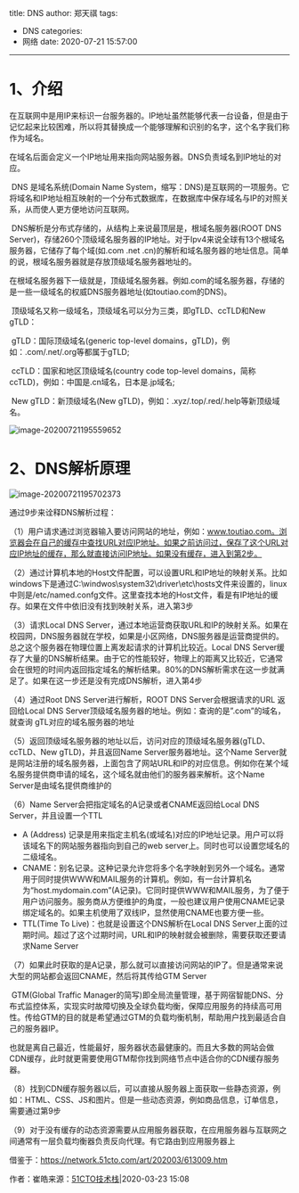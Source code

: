 title: DNS
author: 郑天祺
tags:

  - DNS
categories:
  - 网络
date: 2020-07-21 15:57:00

---

# 1、介绍

​		在互联网中是用IP来标识一台服务器的。IP地址虽然能够代表一台设备，但是由于记忆起来比较困难，所以将其替换成一个能够理解和识别的名字，这个名字我们称作为域名。

​		在域名后面会定义一个IP地址用来指向网站服务器。DNS负责域名到IP地址的对应。

​		DNS 是域名系统(Domain Name System，缩写：DNS)是互联网的一项服务。它将域名和IP地址相互映射的一个分布式数据库，在数据库中保存域名与IP的对照关系，从而使人更方便地访问互联网。

​		DNS解析是分布式存储的，从结构上来说最顶层是，根域名服务器(ROOT DNS Server)，存储260个顶级域名服务器的IP地址。对于Ipv4来说全球有13个根域名服务器，它储存了每个域(如.com .net .cn)的解析和域名服务器的地址信息。简单的说，根域名服务器就是存放顶级域名服务器地址的。

​		在根域名服务器下一级就是，顶级域名服务器。例如.com的域名服务器，存储的是一些一级域名的权威DNS服务器地址(如toutiao.com的DNS)。

​		顶级域名又称一级域名，顶级域名可以分为三类，即gTLD、ccTLD和New gTLD：

​		gTLD：国际顶级域名(generic top-level domains，gTLD)，例如：.com/.net/.org等都属于gTLD;

​		ccTLD：国家和地区顶级域名(country code top-level domains，简称ccTLD)，例如：中国是.cn域名，日本是.jp域名;

​		New gTLD：新顶级域名(New gTLD)，例如：.xyz/.top/.red/.help等新顶级域名。

![image-20200721195559652](/img/DNS1.png)

# 2、DNS解析原理

![image-20200721195702373](/img/DNS2.png)



通过9步来诠释DNS解析过程：

（1）用户请求通过浏览器输入要访问网站的地址，例如：www.toutiao.com。浏览器会在自己的缓存中查找URL对应IP地址。如果之前访问过，保存了这个URL对应IP地址的缓存，那么就直接访问IP地址。如果没有缓存，进入到第2步。

（2）通过计算机本地的Host文件配置，可以设置URL和IP地址的映射关系。比如windows下是通过C:\windwos\system32\driver\etc\hosts文件来设置的，linux中则是/etc/named.confg文件。这里查找本地的Host文件，看是有IP地址的缓存。如果在文件中依旧没有找到映射关系，进入第3步

（3）请求Local DNS Server，通过本地运营商获取URL和IP的映射关系。如果在校园网，DNS服务器就在学校，如果是小区网络，DNS服务器是运营商提供的。总之这个服务器在物理位置上离发起请求的计算机比较近。Local DNS Server缓存了大量的DNS解析结果。由于它的性能较好，物理上的距离又比较近，它通常会在很短的时间内返回指定域名的解析结果。80%的DNS解析需求在这一步就满足了。如果在这一步还是没有完成DNS解析，进入第4步

（4）通过Root DNS Server进行解析，ROOT DNS Server会根据请求的URL 返回给Local DNS Server顶级域名服务器的地址。例如：查询的是”.com”的域名，就查询 gTL对应的域名服务器的地址

（5）返回顶级域名服务器的地址以后，访问对应的顶级域名服务器(gTLD、ccTLD、New gTLD)，并且返回Name Server服务器地址。这个Name Server就是网站注册的域名服务器，上面包含了网站URL和IP的对应信息。例如你在某个域名服务提供商申请的域名，这个域名就由他们的服务器来解析。这个Name Server是由域名提供商维护的

（6）Name Server会把指定域名的A记录或者CNAME返回给Local DNS Server，并且设置一个TTL

- A (Address) 记录是用来指定主机名(或域名)对应的IP地址记录。用户可以将该域名下的网站服务器指向到自己的web server上。同时也可以设置您域名的二级域名。
- CNAME：别名记录。这种记录允许您将多个名字映射到另外一个域名。通常用于同时提供WWW和MAIL服务的计算机。例如，有一台计算机名为“host.mydomain.com”(A记录)。它同时提供WWW和MAIL服务，为了便于用户访问服务。服务商从方便维护的角度，一般也建议用户使用CNAME记录绑定域名的。如果主机使用了双线IP，显然使用CNAME也要方便一些。
- TTL(Time To Live)：也就是设置这个DNS解析在Local DNS Server上面的过期时间。超过了这个过期时间，URL和IP的映射就会被删除，需要获取还要请求Name Server

（7）如果此时获取的是A记录，那么就可以直接访问网站的IP了。但是通常来说大型的网站都会返回CNAME，然后将其传给GTM Server

​		GTM(Global Traffic Manager的简写)即全局流量管理，基于网宿智能DNS、分布式监控体系，实现实时故障切换及全球负载均衡，保障应用服务的持续高可用性。传给GTM的目的就是希望通过GTM的负载均衡机制，帮助用户找到最适合自己的服务器IP。

​		也就是离自己最近，性能最好，服务器状态最健康的。而且大多数的网站会做CDN缓存，此时就更需要使用GTM帮你找到网络节点中适合你的CDN缓存服务器。

（8）找到CDN缓存服务器以后，可以直接从服务器上面获取一些静态资源，例如：HTML、CSS、JS和图片。但是一些动态资源，例如商品信息，订单信息，需要通过第9步

（9）对于没有缓存的动态资源需要从应用服务器获取，在应用服务器与互联网之间通常有一层负载均衡器负责反向代理。有它路由到应用服务器上







借鉴于：https://network.51cto.com/art/202003/613009.htm 

作者：崔皓来源：[51CTO技术栈](https://www.toutiao.com/i6807234747488535054/)|2020-03-23 15:08